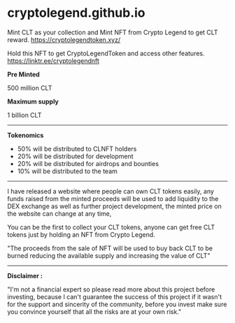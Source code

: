 # cryptolegend.github.io
Mint CLT as your collection and Mint NFT from Crypto Legend to get CLT reward.
https://cryptolegendtoken.xyz/

Hold this NFT to get CryptoLegendToken and access other features. 
https://linktr.ee/cryptolegendnft

**Pre Minted**

500 million CLT

**Maximum supply** 

1 billion CLT

--------------------------------------------------------------

**Tokenomics**

- 50% will be distributed to CLNFT holders
- 20% will be distributed for development
- 20% will be distributed for airdrops and bounties
- 10% will be distributed to the team

--------------------------------------------------------------


I have released a website where people can own CLT tokens easily, any funds raised from the minted proceeds will be used to add liquidity to the DEX exchange as well as further project development, the minted price on the website can change at any time,

You can be the first to collect your CLT tokens, anyone can get free CLT tokens just by holding an NFT from Crypto Legend.

"The proceeds from the sale of NFT will be used to buy back CLT to be burned reducing the available supply and increasing the value of CLT"

-----------------------------------------------------------
**Disclaimer :**

"I'm not a financial expert so please read more about this project before investing, because I can't guarantee the success of this project if it wasn't for the support and sincerity of the community, before you invest make sure you convince yourself that all the risks are at your own risk."
